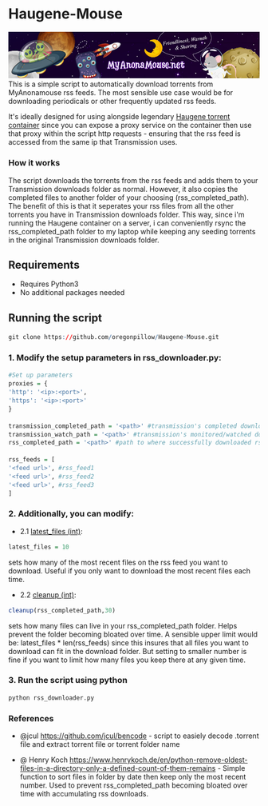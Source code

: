 # Haugene-Mouse

![image](readme_image_ignore.jpg)
This is a simple script to automatically download torrents from MyAnonamouse rss feeds. The most sensible use case would be for downloading periodicals or other frequently updated rss feeds.

It's ideally designed for using alongside legendary [Haugene torrent container](https://registry.hub.docker.com/r/haugene/transmission-openvpn) since you can expose a proxy service on the container then use that proxy within the script http requests - ensuring that the rss feed is accessed from the same ip that Transmission uses.

### How it works
The script downloads the torrents from the rss feeds and adds them to your Transmission downloads folder as normal. However, it also copies the completed files to another folder of your choosing (rss_completed_path). The benefit of this is that it seperates your rss files from all the other torrents you have in Transmission downloads folder. This way, since i'm running the Haugene container on a server, i can conveniently rsync the rss_completed_path folder to my laptop while keeping any seeding torrents in the original Transmission downloads folder.




## Requirements
* Requires Python3
* No additional packages needed

## Running the script

``` r
git clone https://github.com/oregonpillow/Haugene-Mouse.git
```

### 1. Modify the setup parameters in rss_downloader.py:

``` r
#Set up parameters
proxies = {
'http': '<ip>:<port>',
'https': '<ip>:<port>'
}

transmission_completed_path = '<path>' #transmission's completed download folder
transmission_watch_path = '<path>' #transmission's monitored/watched downloads fodler
rss_completed_path = '<path>' #path to where successfully downloaded rss torrents should be copied to

rss_feeds = [
'<feed url>', #rss_feed1
'<feed url>', #rss_feed2
'<feed url>', #rss_feed3
]

```

### 2. Additionally, you can modify:

* 2.1 [latest_files (int)](https://github.com/oregonpillow/Haugene-Mouse/blob/main/rss_downloader.py#L42):
``` r
latest_files = 10
```
sets how many of the most recent files on the rss feed you want to download. Useful if you only want to download the most recent files each time.


* 2.2 [cleanup (int)](https://github.com/oregonpillow/Haugene-Mouse/blob/main/rss_downloader.py#L128):
``` r
cleanup(rss_completed_path,30)
```
sets how many files can live in your rss_completed_path folder. Helps prevent the folder becoming bloated over time. A sensible upper limit would be:
latest_files * len(rss_feeds) since this insures that all files you want to download can fit in the download folder. But setting to smaller number is fine if you want to limit how many files you keep there at any given time.


### 3. Run the script using python

``` r
python rss_downloader.py
```

### References
* @jcul https://github.com/jcul/bencode - script to easiely decode .torrent file and extract torrent file or torrent folder name

* @ Henry Koch https://www.henrykoch.de/en/python-remove-oldest-files-in-a-directory-only-a-defined-count-of-them-remains - Simple function to sort files in folder by date then keep only the most recent number. Used to prevent rss_completed_path becoming bloated over time with accumulating rss downloads. 
